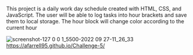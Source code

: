 This project is a daily work day schedule created with HTML, CSS, and JavaScript.
The user will be able to log tasks into hour brackets and save them to local storage. The hour block will change color according to the current hour



![screenshot-127 0 0 1_5500-2022 09 27-11_26_33](https://user-images.githubusercontent.com/104804156/194889778-b62d5163-09a3-4d9d-8ef5-174abb40b77b.png)
https://afarrell95.github.io/Challenge-5/
